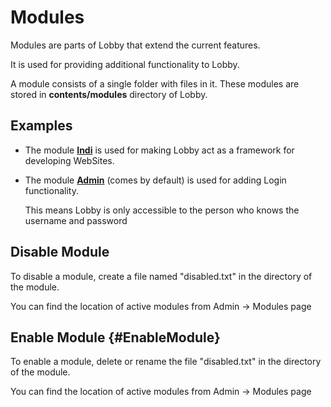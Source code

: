 # Modules

Modules are parts of Lobby that extend the current features.

It is used for providing additional functionality to Lobby.

A module consists of a single folder with files in it. These modules are stored in **contents/modules** directory of Lobby.

## Examples

* The module **[Indi](/mods/indi)** is used for making Lobby act as a framework for developing WebSites.

* The module **[Admin](/mods/admin)** (comes by default) is used for adding Login functionality.

  This means Lobby is only accessible to the person who knows the username and password

## Disable Module

To disable a module, create a file named "disabled.txt" in the directory of the module.

You can find the location of active modules from Admin -> Modules page

## Enable Module {#EnableModule}

To enable a module, delete or rename the file "disabled.txt" in the directory of the module.

You can find the location of active modules from Admin -> Modules page
